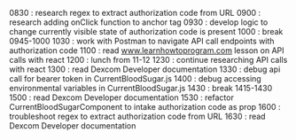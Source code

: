 0830 : research regex to extract authorization code from URL
0900 : research adding onClick function to anchor tag
0930 : develop logic to change currently visible state of authorization     code is present
1000 : break 0945-1000
1030 : work with Postman to navigate API call endpoints with authorization code
1100 : read www.learnhowtoprogram.com lesson on API calls with react
1200 : lunch from 11-12
1230 : continue researching API calls with react 
1300 : read Dexcom Developer documentation
1330 : debug api call for bearer token in CurrentBloodSugar.js
1400 : debug accessing environmental variables in CurrentBloodSugar.js
1430 : break 1415-1430
1500 : read Dexcom Developer documentation
1530 : refactor CurrentBloodSugarComponent to intake authorization code as prop
1600 : troubleshoot regex to extract authorization code from URL
1630 : read Dexcom Developer documentation